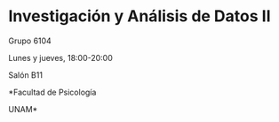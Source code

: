 # Investigación y Análisis de Datos II

Grupo 6104

Lunes y jueves, 18:00-20:00

Salón B11

*Facultad de Psicología

UNAM*
